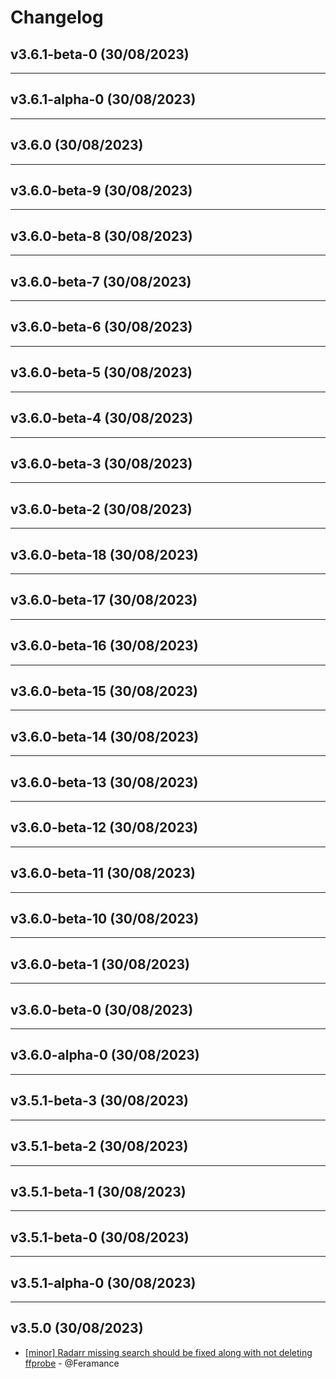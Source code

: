 # Changelog

## v3.6.1-beta-0 (30/08/2023)

---

## v3.6.1-alpha-0 (30/08/2023)

---

## v3.6.0 (30/08/2023)

---

## v3.6.0-beta-9 (30/08/2023)

---

## v3.6.0-beta-8 (30/08/2023)

---

## v3.6.0-beta-7 (30/08/2023)

---

## v3.6.0-beta-6 (30/08/2023)

---

## v3.6.0-beta-5 (30/08/2023)

---

## v3.6.0-beta-4 (30/08/2023)

---

## v3.6.0-beta-3 (30/08/2023)

---

## v3.6.0-beta-2 (30/08/2023)

---

## v3.6.0-beta-18 (30/08/2023)

---

## v3.6.0-beta-17 (30/08/2023)

---

## v3.6.0-beta-16 (30/08/2023)

---

## v3.6.0-beta-15 (30/08/2023)

---

## v3.6.0-beta-14 (30/08/2023)

---

## v3.6.0-beta-13 (30/08/2023)

---

## v3.6.0-beta-12 (30/08/2023)

---

## v3.6.0-beta-11 (30/08/2023)

---

## v3.6.0-beta-10 (30/08/2023)

---

## v3.6.0-beta-1 (30/08/2023)

---

## v3.6.0-beta-0 (30/08/2023)

---

## v3.6.0-alpha-0 (30/08/2023)

---

## v3.5.1-beta-3 (30/08/2023)

---

## v3.5.1-beta-2 (30/08/2023)

---

## v3.5.1-beta-1 (30/08/2023)

---

## v3.5.1-beta-0 (30/08/2023)

---

## v3.5.1-alpha-0 (30/08/2023)

---

## v3.5.0 (30/08/2023)
- [[minor] Radarr missing search should be fixed along with not deleting ffprobe](https://github.com/Feramance/qBitrr/commit/042f39a0d421c78cc44e30659fbba5d72b0a7707) - @Feramance
